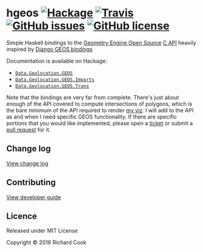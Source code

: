 # hgeos [![Hackage](https://img.shields.io/hackage/v/hgeos.svg)](http://hackage.haskell.org/package/hgeos) [![Travis](https://travis-ci.org/rcook/hgeos.svg?branch=master)](https://travis-ci.org/rcook/hgeos) [![GitHub issues](https://img.shields.io/github/issues/rcook/hgeos.svg)](https://github.com/rcook/hgeos/issues) [![GitHub license](https://img.shields.io/badge/license-MIT-blue.svg)](https://raw.githubusercontent.com/rcook/hgeos/master/LICENSE)

Simple Haskell bindings to the [Geometry Engine Open Source][geos]
[C API][capi] heavily inspired by [Django GEOS bindings][django-gis]

Documentation is available on Hackage:

* [`Data.Geolocation.GEOS`][data-geolocation-geos]
* [`Data.Geolocation.GEOS.Imports`][data-geolocation-geos-imports]
* [`Data.Geolocation.GEOS.Trans`][data-geolocation-geos-trans]

Note that the bindings are very far from complete. There's just about enough of
the API covered to compute intersections of polygons, which is the bare minimum
of the API required to render [my viz][carnivore-tracker-viz]. I will add to
the API as and when I need specific GEOS functionality. If there are specific
portions that you would like implemented, please open a [ticket][issues] or
submit a [pull request][pull-requests] for it.

## Change log

[View change log][change-log]

## Contributing

[View developer guide][dev-guide]

## Licence

Released under MIT License

Copyright &copy; 2016 Richard Cook

[capi]: http://geos.osgeo.org/doxygen/geos__c_8h_source.html
[carnivore-tracker-viz]: https://public.tableau.com/profile/richard.cook#!/vizhome/CarnivoreTrackerTheNextGeneration/Heatmap
[change-log]: CHANGELOG.md
[data-geolocation-geos]: http://hackage.haskell.org/package/hgeos/docs/Data-Geolocation-GEOS.html
[data-geolocation-geos-imports]: http://hackage.haskell.org/package/hgeos/docs/Data-Geolocation-GEOS-Imports.html
[data-geolocation-geos-trans]: http://hackage.haskell.org/package/hgeos/docs/Data-Geolocation-GEOS-Trans.html
[dev-guide]: DEV.md
[django-gis]: https://github.com/django/django/tree/master/django/contrib/gis/geos
[geos]: https://trac.osgeo.org/geos/
[issues]: https://github.com/rcook/hgeos/issues
[pull-requests]: https://github.com/rcook/hgeos/pulls
